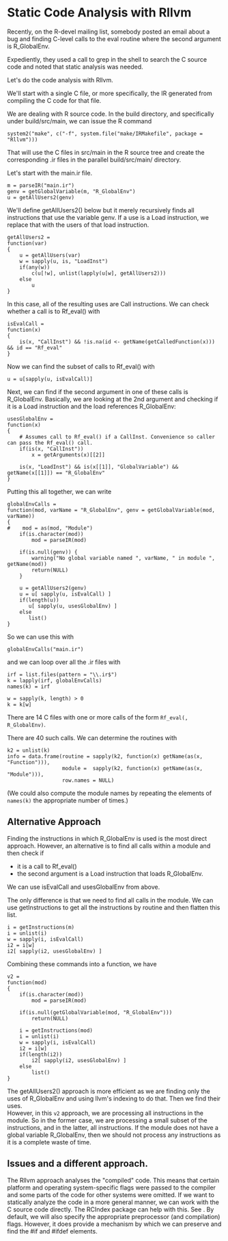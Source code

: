 # Static Code Analysis with Rllvm

Recently, on the R-devel mailing list, somebody posted an email about a bug
and finding C-level calls to the eval routine where the second argument is 
R_GlobalEnv.

Expediently, they used a call to grep in the shell to search  the C source code and noted that
static analysis was needed.

Let's do the code analysis with Rllvm.

We'll start with a single C file, or more specifically, the IR generated from compiling the C code
for that file.

We are dealing with R source code. In the build directory, and specifically under build/src/main,
we can issue the R command
```
system2("make", c("-f", system.file("make/IRMakefile", package = "Rllvm")))
```
That will use the C files in src/main in the R source tree and create the corresponding .ir files 
in the parallel build/src/main/ directory.

Let's start with the main.ir file.

```{r}
m = parseIR("main.ir")
genv = getGlobalVariable(m, "R_GlobalEnv")
u = getAllUsers2(genv)
```

We'll define getAllUsers2() below but it merely recursively finds all instructions that use the variable
genv. If a use is a Load instruction, we replace that with the users of that load instruction.
```{r}
getAllUsers2 =
function(var)
{
    u = getAllUsers(var)
    w = sapply(u, is, "LoadInst")
    if(any(w))
        c(u[!w], unlist(lapply(u[w], getAllUsers2)))
    else
        u
}
```

In this case, all of the resulting uses are Call instructions.
We can check whether a call is to Rf_eval() with 
```{r}
isEvalCall =
function(x)
{
    is(x, "CallInst") && !is.na(id <- getName(getCalledFunction(x))) && id == "Rf_eval"
}
```

Now we can find the subset of calls to Rf_eval() with
```
u = u[sapply(u, isEvalCall)]
```

Next, we can find if the second argument in one of these calls is R_GlobalEnv.
Basically, we are looking at the 2nd argument and checking if it is a Load instruction and the load
references R_GlobalEnv:
```{r}
usesGlobalEnv =
function(x)    
{
    # Assumes call to Rf_eval() if a CallInst. Convenience so caller can pass the Rf_eval() call.
    if(is(x, "CallInst"))
        x = getArguments(x)[[2]]
    
    is(x, "LoadInst") && is(x[[1]], "GlobalVariable") && getName(x[[1]]) == "R_GlobalEnv"
}
```

Putting this all together, we can write
```{r}
globalEnvCalls =
function(mod, varName = "R_GlobalEnv", genv = getGlobalVariable(mod, varName))    
{
#    mod = as(mod, "Module")
    if(is.character(mod))
        mod = parseIR(mod)

    if(is.null(genv)) {
        warning("No global variable named ", varName, " in module ", getName(mod))
		return(NULL)
    }
    
    u = getAllUsers2(genv)
    u = u[ sapply(u, isEvalCall) ]
	if(length(u))
       u[ sapply(u, usesGlobalEnv) ]	
    else
       list()
}
```

So we can use this with
```{r}
globalEnvCalls("main.ir")
```
and we can loop over all the .ir files with
```{r}
irf = list.files(pattern = "\\.ir$")
k = lapply(irf, globalEnvCalls)
names(k) = irf

w = sapply(k, length) > 0
k = k[w]
```

There are 14 C files with one or more calls of the form `Rf_eval(, R_GlobalEnv)`.

There are 40 such calls.
We can determine the routines with

```{r}
k2 = unlist(k)
info = data.frame(routine = sapply(k2, function(x) getName(as(x, "Function"))),
                  module =  sapply(k2, function(x) getName(as(x, "Module"))),
				  row.names = NULL)
```
(We could also compute the module names by repeating the elements of `names(k)` the appropriate number of times.)



## Alternative Approach


Finding the instructions in which  R_GlobalEnv is used is the most direct approach.
However, an alternative is to find all calls within a module and then check if
 
 + it is a call to Rf_eval()
 + the second argument is a Load instruction that loads R_GlobalEnv.

We can use isEvalCall and usesGlobalEnv from above.

The only difference is that we need to find all calls in the module.
We can use getInstructions to get all the instructions by routine and then flatten this list. 
```{r}
i = getInstructions(m)
i = unlist(i)
w = sapply(i, isEvalCall)
i2 = i[w]
i2[ sapply(i2, usesGlobalEnv) ]
```

Combining these commands into a function, we have
```{r}
v2 = 
function(mod)
{
    if(is.character(mod))
        mod = parseIR(mod)

    if(is.null(getGlobalVariable(mod, "R_GlobalEnv")))
        return(NULL)

    i = getInstructions(mod)
    i = unlist(i)
    w = sapply(i, isEvalCall)
    i2 = i[w]
    if(length(i2))
        i2[ sapply(i2, usesGlobalEnv) ]
    else
        list()
}
```


The getAllUsers2() approach is more efficient as we are finding only the uses of
R_GlobalEnv and  using llvm's indexing to do that. Then we find their uses.  
However, in this `v2` approach, we are processing all
instructions in the module. So in the former case, we are processing a small subset of the instructions,
and in the latter, all instructions. If the module does not have a global variable R_GlobalEnv, then
we should not process any instructions as it is a complete waste of time.


## Issues and a different approach.

The Rllvm approach analyses the "compiled" code. This means that certain platform and operating system-specific
flags were passed to the compiler and some parts of the code for other systems were omitted.
If we want to statically analyze the code in a more general manner, we can work with the C source
code directly.  The RCIndex package can help with this. See [](https://github.com/duncantl/RCIndex).
By default, we will also specify the appropriate preprocessor (and compilation) flags. However, it
does provide a mechanism by which we can preserve and find the #if and #ifdef elements.
